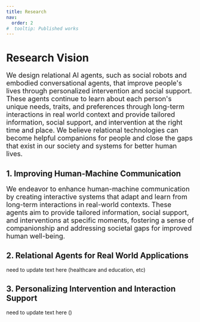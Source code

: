 ```yaml
---
title: Research
nav:
  order: 2
#  tooltip: Published works
---
```


# Research Vision

<p style="font-size: 18px;"> We design relational AI agents, such as social robots and embodied conversational agents, that improve people's lives through personalized intervention and social support. These agents continue to learn about each person's unique needs, traits, and preferences through long-term interactions in real world context and provide tailored information, social support, and intervention at the right time and place. We believe relational technologies can become helpful companions for people and close the gaps that exist in our society and systems for better human lives. </p>


## 1. Improving Human-Machine Communication
<p style="font-size: 18px;"> We endeavor to enhance human-machine communication by creating interactive systems that adapt and learn from long-term interactions in real-world contexts. These agents aim to provide tailored information, social support, and interventions at specific moments, fostering a sense of companionship and addressing societal gaps for improved human well-being. </p>

## 2. Relational Agents for Real World Applications 
need to update text here (healthcare and education, etc)

## 3. Personalizing Intervention and Interaction Support
need to update text here ()

